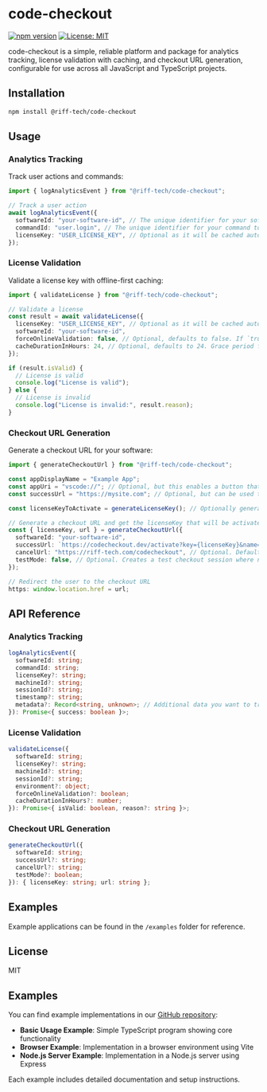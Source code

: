 # code-checkout

[![npm version](https://badge.fury.io/js/@riff-tech%2Fcode-checkout-vscode.svg)](https://badge.fury.io/js/@riff-tech%2Fcode-checkout-vscode)
[![License: MIT](https://img.shields.io/badge/License-MIT-yellow.svg)](https://opensource.org/licenses/MIT)

code-checkout is a simple, reliable platform and package for analytics tracking, license validation with caching, and checkout URL generation, configurable for use across all JavaScript and TypeScript projects.

## Installation

```bash
npm install @riff-tech/code-checkout
```

## Usage

### Analytics Tracking

Track user actions and commands:

```typescript
import { logAnalyticsEvent } from "@riff-tech/code-checkout";

// Track a user action
await logAnalyticsEvent({
  softwareId: "your-software-id", // The unique identifier for your software, e.g. com.mypublisher.mysoftware
  commandId: "user.login", // The unique identifier for your command to track its usage
  licenseKey: "USER_LICENSE_KEY", // Optional as it will be cached automatically
});
```

### License Validation

Validate a license key with offline-first caching:

```typescript
import { validateLicense } from "@riff-tech/code-checkout";

// Validate a license
const result = await validateLicense({
  licenseKey: "USER_LICENSE_KEY", // Optional as it will be cached automatically
  softwareId: "your-software-id",
  forceOnlineValidation: false, // Optional, defaults to false. If `true` the license will skip the cache and validate against the server
  cacheDurationInHours: 24, // Optional, defaults to 24. Grace period for offline usage
});

if (result.isValid) {
  // License is valid
  console.log("License is valid");
} else {
  // License is invalid
  console.log("License is invalid:", result.reason);
}
```

### Checkout URL Generation

Generate a checkout URL for your software:

```typescript
import { generateCheckoutUrl } from "@riff-tech/code-checkout";

const appDisplayName = "Example App";
const appUri = "vscode://"; // Optional, but this enables a button that can redirect back to your app
const successUrl = "https://mysite.com"; // Optional, but can be used to show your website after purchase

const licenseKeyToActivate = generateLicenseKey(); // Optionally generate a license key and pass it to `generateCheckoutUrl` for activation after checkout success

// Generate a checkout URL and get the licenseKey that will be activated
const { licenseKey, url } = generateCheckoutUrl({
  softwareId: "your-software-id",
  successUrl: `https://codecheckout.dev/activate?key={licenseKey}&name={appDisplayName}&redirectUri={appUri}`, // Optional. Default is a page where the license and app name are shown. The query params are automatically attached to the default or custom `successUrl`
  cancelUrl: "https://riff-tech.com/codecheckout", // Optional. Default is shown.
  testMode: false, // Optional. Creates a test checkout session where no charges are incurred
});

// Redirect the user to the checkout URL
https: window.location.href = url;
```

## API Reference

### Analytics Tracking

```typescript
logAnalyticsEvent({
  softwareId: string;
  commandId: string;
  licenseKey?: string;
  machineId?: string;
  sessionId?: string;
  timestamp?: string;
  metadata?: Record<string, unknown>; // Additional data you want to track
}): Promise<{ success: boolean }>;
```

### License Validation

```typescript
validateLicense({
  softwareId: string;
  licenseKey?: string;
  machineId?: string;
  sessionId?: string;
  environment?: object;
  forceOnlineValidation?: boolean;
  cacheDurationInHours?: number;
}): Promise<{ isValid: boolean, reason?: string }>;
```

### Checkout URL Generation

```typescript
generateCheckoutUrl({
  softwareId: string;
  successUrl?: string;
  cancelUrl?: string;
  testMode?: boolean;
}): { licenseKey: string; url: string };
```

## Examples

Example applications can be found in the `/examples` folder for reference.

## License

MIT

## Examples

You can find example implementations in our [GitHub repository](https://github.com/Riff-Technologies/code-checkout/tree/main/examples):

- **Basic Usage Example**: Simple TypeScript program showing core functionality
- **Browser Example**: Implementation in a browser environment using Vite
- **Node.js Server Example**: Implementation in a Node.js server using Express

Each example includes detailed documentation and setup instructions.
